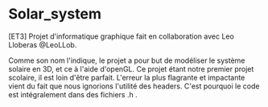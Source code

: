 # Solar_system
[ET3] Projet d'informatique graphique fait en collaboration avec Leo Lloberas @LeoLLob.

Comme son nom l'indique, le projet a pour but de modéliser le système solaire en 3D, et ce à l'aide d'openGL.
Ce projet étant notre premier projet scolaire, il est loin d'être parfait. L'erreur la plus flagrante et impactante vient du fait que nous ignorions l'utilité des headers.
C'est pourquoi le code est intégralement dans des fichiers .h .

